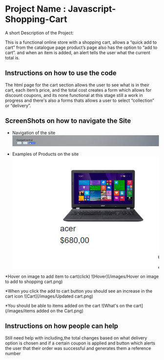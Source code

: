 # Project Name : Javascript-Shopping-Cart

A short Description of the Project:

This is a functional online store with a shopping cart, allows a “quick add to cart” from the catalogue page product’s page also has the option to “add to cart”.
and when an item is added, an alert tells the user what the current total
is.

## Instructions on how to use the code

The html page for the cart section allows the user to see
what is in their cart, each item’s price, and the total cost creates a form which allows for discount coupons, and its none functional at this stage still a work in progress and there's also a forms thats allows a user to select “collection” or “delivery”.

## ScreenShots on how to navigate the Site

* Navigation of the site
![Gadgetcentral](/images/Navigation.png)


* Examples of Products on the site
![Products](/images/Products.png)


*Hover on image to add item to cart(click)
![Hover](/images/Hover on image to add to shopping cart.png)

*When you click the add to cart button you should see an increase in the cart icon
![Cart](/images/Updated cart.png)

*You should be able to items added on the cart
![What's on the cart](/images/items added on the Cart.png)




## Instructions on how people can help

Still need help with  including,the total changes based on what delivery option is chosen and if a certain coupon is applied and button which alerts the user that their order was successful and generates them a reference number 
